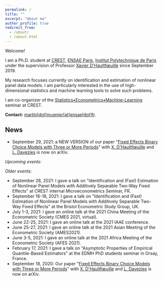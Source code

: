 ```yaml
---
permalink: /
title: ""
excerpt: "About me"
author_profile: true
redirect_from: 
  - /about/
  - /about.html
---
```


Welcome!

I am a Ph.D. student at [CREST](http://crest.science/), [ENSAE Paris](https://www.ensae.fr/), [Institut Polytechnique de Paris](https://www.ip-paris.fr/) under the supervision of Professor [Xavier D'Haultfœuille](https://faculty.crest.fr/xdhaultfoeuille/) since September 2019. 

My research focuses currently on identification and estimation of nonlinear panel data models. I am particularly interested in the use of high-dimensional statistics and machine learning tools to solve such problems.

I am co-organizer of the [Statistics•Econometrics•Machine-Learning](https://statecoml.github.io/) seminar at CREST.

**Contact:** [martin[dot]mugnier[at]ensae[dot]fr](mailto:martin.mugnier@ensae.fr).

## News
- September 29, 2021: a NEW VERSION of our paper "[Fixed Effects Binary Choice Models with Three or More Periods](https://arxiv.org/abs/2009.08108)" with [X. D'Haultfœuille](https://faculty.crest.fr/xdhaultfoeuille/) and [L. Davezies](http://www.crest.fr/ses.php?user=2986) is now on arXiv.


*Upcoming events:*

*Older events:*
<sub>
- September 28, 2021: I gave a talk on "Identification and (Fast) Estimation of Nonlinear Panel Models with Additively Separable Two-Way Fixed Effects" at CREST internal Microeconometrics Seminar, FR.
- September 16-18, 2021: I gave a talk on "Identification and (Fast) Estimation of Nonlinear Panel Models with Additively Separable Two-Way Fixed Effects" at the Bristol Econometric Study Group, UK.
- July 1-3, 2021: I gave an online talk at the 2021 China Meeting of the Econometric Society (CMES 2021, virtual).
- June 22-25, 2021: I gave an online talk at the 2021 IAAE conference.
- June 25-27, 2021: I gave an online talk at the 2021 Asian Meeting of the Econometric Society (AMES2021).
- June 3-5, 2021: I gave an online talk at the 2021 Africa Meeting of the Econometric Society (AFES 2021).
- February 17, 2021: I gave a talk on "Asymptotic  Properties  of  Empirical  Quantile-Based Estimators" at the EDMH PhD students seminar in Orsay, France.
- September 18, 2020: Our paper "[Fixed Effects Binary Choice Models with Three or More Periods](https://arxiv.org/abs/2009.08108)" with [X. D'Haultfœuille](https://faculty.crest.fr/xdhaultfoeuille/) and [L. Davezies](http://www.crest.fr/ses.php?user=2986) is now on arXiv.
</sub>
